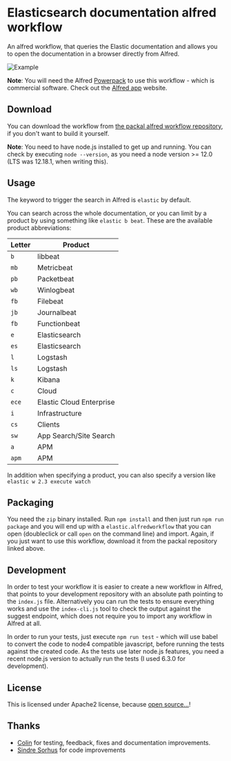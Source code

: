 # Elasticsearch documentation alfred workflow

An alfred workflow, that queries the Elastic documentation and allows you to open the documentation in a browser directly from Alfred.

![Example](screenshot.png)

**Note**: You will need the Alfred [Powerpack](https://www.alfredapp.com/powerpack/) to use this workflow - which is commercial software. Check out the [Alfred app](https://www.alfredapp.com/) website.

## Download

You can download the workflow from [the packal alfred workflow repository](http://www.packal.org/workflow/elastic-documentation-search), if you don't want to build it yourself.

**Note**: You need to have node.js installed to get up and running. You can check by executing `node --version`, as you need a node version >= 12.0 (LTS was 12.18.1, when writing this).

## Usage

The keyword to trigger the search in Alfred is `elastic` by default.

You can search across the whole documentation, or you can limit by a product by using something like `elastic b beat`. These are the available product abbreviations:

| Letter | Product                              |
| ------ | ------------------------------------ |
| `b`    | libbeat                              |
| `mb`   | Metricbeat                           |
| `pb`   | Packetbeat                           |
| `wb`   | Winlogbeat                           |
| `fb`   | Filebeat                             |
| `jb`   | Journalbeat                          |
| `fb`   | Functionbeat                         |
| `e`    | Elasticsearch                        |
| `es`   | Elasticsearch                        |
| `l`    | Logstash                             |
| `ls`   | Logstash                             |
| `k`    | Kibana                               |
| `c`    | Cloud                                |
| `ece`  | Elastic Cloud Enterprise             |
| `i`    | Infrastructure                       |
| `cs`   | Clients                              |
| `sw`   | App Search/Site Search               |
| `a`    | APM                                  |
| `apm`  | APM                                  |

In addition when specifying a product, you can also specify a version like `elastic w 2.3 execute watch`

## Packaging

You need the `zip` binary installed. Run `npm install` and then just run `npm run package` and you will end up with a `elastic.alfredworkflow` that you can open (doubleclick or call `open` on the command line) and import. Again, if you just want to use this workflow, download it from the packal repository linked above.

## Development

In order to test your workflow it is easier to create a new workflow in Alfred, that points to your development repository with an absolute path pointing to the `index.js` file.
Alternatively you can run the tests to ensure everything works and use the `index-cli.js` tool to check the output against the suggest endpoint, which does not require you to import any workflow in Alfred at all.

In order to run your tests, just execute `npm run test` - which will use babel to convert the code to node4 compatible javascript, before running the tests against the created code. As the tests use later node.js features, you need a recent node.js version to actually run the tests (I used 6.3.0 for development).

## License

This is licensed under Apache2 license, because [open source...](https://www.flickr.com/photos/nez/8725092093)!

## Thanks

* [Colin](https://github.com/colings86) for testing, feedback, fixes and documentation improvements.
* [Sindre Sorhus](https://github.com/sindresorhus) for code improvements


